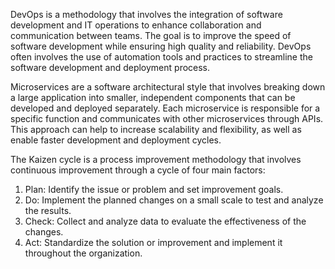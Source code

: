 DevOps is a methodology that involves the integration of software development and IT operations to enhance collaboration and communication between teams. The goal is to improve the speed of software development while ensuring high quality and reliability. DevOps often involves the use of automation tools and practices to streamline the software development and deployment process.

Microservices are a software architectural style that involves breaking down a large application into smaller, independent components that can be developed and deployed separately. Each microservice is responsible for a specific function and communicates with other microservices through APIs. This approach can help to increase scalability and flexibility, as well as enable faster development and deployment cycles.

The Kaizen cycle is a process improvement methodology that involves continuous improvement through a cycle of four main factors:

1. Plan: Identify the issue or problem and set improvement goals.
2. Do: Implement the planned changes on a small scale to test and analyze the results.
3. Check: Collect and analyze data to evaluate the effectiveness of the changes.
4. Act: Standardize the solution or improvement and implement it throughout the organization.
